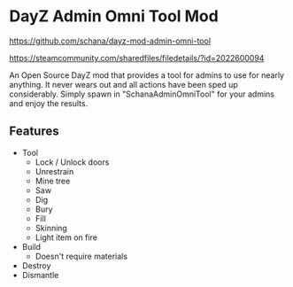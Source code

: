 # DayZ Admin Omni Tool Mod

<https://github.com/schana/dayz-mod-admin-omni-tool>

<https://steamcommunity.com/sharedfiles/filedetails/?id=2022600094>

An Open Source DayZ mod that provides a tool for admins to use for nearly anything. It never wears out and all actions have been sped up considerably. Simply spawn in "SchanaAdminOmniTool" for your admins and enjoy the results.

## Features

* Tool
  * Lock / Unlock doors
  * Unrestrain
  * Mine tree
  * Saw
  * Dig
  * Bury
  * Fill
  * Skinning
  * Light item on fire
* Build
  * Doesn't require materials
* Destroy
* Dismantle
